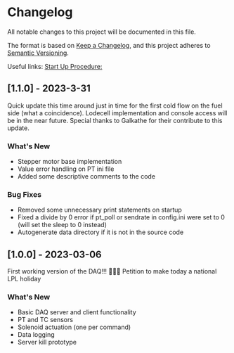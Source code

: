 # Changelog

All notable changes to this project will be documented in this file.

The format is based on [Keep a Changelog](https://keepachangelog.com/en/1.0.0/),
and this project adheres to [Semantic Versioning](https://semver.org/spec/v2.0.0.html).

Useful links: 
[Start Up Procedure:](https://docs.google.com/document/d/1HFaLLYg40X4o-dengaRjggNb5vt6SatAqXU8YXTvmBo/edit?usp=sharing)

## [1.1.0] - 2023-3-31
Quick update this time around just in time for the first cold flow on the fuel side (what a coincidence). Lodecell implementation and console access will be in the near future. Special thanks to Galkathe for their contribute to this update.

### What's New
- Stepper motor base implementation
- Value error handling on PT ini file
- Added some descriptive comments to the code

### Bug Fixes
- Removed some unnecessary print statements on startup
- Fixed a divide by 0 error if pt_poll or sendrate in config.ini were set to 0 (will set the sleep to 0 instead)
- Autogenerate data directory if it is not in the source code

## [1.0.0] - 2023-03-06
First working version of the DAQ!!! 🥳🥳🥳
Petition to make today a national LPL holiday

### What's New
- Basic DAQ server and client functionality
- PT and TC sensors
- Solenoid actuation (one per command)
- Data logging
- Server kill prototype